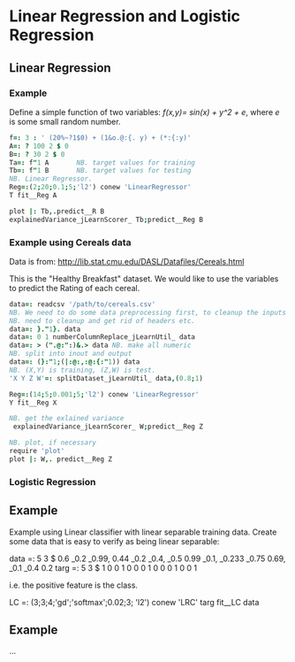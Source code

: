 # Linear Regression and Logistic Regression


## Linear Regression

### Example

Define a simple function of two variables:
*f(x,y)= sin(x) + y^2 + e*,
where *e* is some small random number.
```j
f=: 3 : ' (20%~?1$0) + (1&o.@:{. y) + (*:{:y)'
A=: ? 100 2 $ 0
B=: ? 30 2 $ 0 
Ta=: f"1 A       NB. target values for training
Tb=: f"1 B       NB. target values for testing
NB. Linear Regressor.
Reg=:(2;20;0.1;5;'l2') conew 'LinearRegressor'
T fit__Reg A

plot |: Tb,.predict__R B
explainedVariance_jLearnScorer_ Tb;predict__Reg B
```

### Example using Cereals data
Data is from: http://lib.stat.cmu.edu/DASL/Datafiles/Cereals.html

This is the "Healthy Breakfast" dataset. We would like to use the
variables to predict the Rating of each cereal.
```j
data=: readcsv '/path/to/cereals.csv'
NB. We need to do some data preprocessing first, to cleanup the inputs
NB. need to cleanup and get rid of headers etc.
data=: }."1}. data
data=: 0 1 numberColumnReplace_jLearnUtil_ data
data=: > (".@:":)&.> data NB. make all numeric
NB. split into inout and output
data=: (}:"1;(|:@:,:@:{:"1)) data
NB. (X,Y) is training, (Z,W) is test.
'X Y Z W'=: splitDataset_jLearnUtil_ data,(0.8;1)

Reg=:(14;5;0.001;5;'l2') conew 'LinearRegressor'
Y fit__Reg X

NB. get the exlained variance
 explainedVariance_jLearnScorer_ W;predict__Reg Z

NB. plot, if necessary
require 'plot'
plot |: W,. predict__Reg Z
```

### Logistic Regression

## Example
Example using Linear classifier with linear separable
training data.
Create some data that is easy to verify as being linear separable:

data =: 5 3 $ 0.6 _0.2 _0.99,    0.44 _0.2 _0.4,  _0.5 0.99 _0.1,  _0.233 _0.75 0.69, _0.1 _0.4 0.2
targ =: 5 3 $ 1 0 0 1 0 0 0 1 0 0 0 1 0 0 1

i.e. the positive feature is the class.

LC =: (3;3;4;'gd';'softmax';0.02;3; 'l2') conew 'LRC'
targ fit__LC data

## Example
...